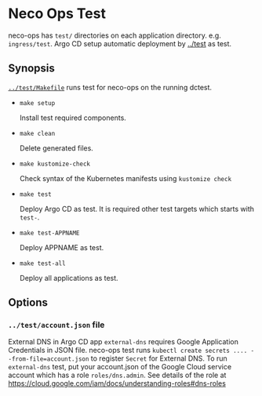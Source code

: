 Neco Ops Test
=============

neco-ops has `test/` directories on each application directory. e.g. `ingress/test`.
Argo CD setup automatic deployment by [../test](../test) as test.

Synopsis
--------

[`../test/Makefile`](../test/Makefile) runs test for neco-ops on the running dctest.

* `make setup`

    Install test required components.

* `make clean`

    Delete generated files.

* `make kustomize-check`

     Check syntax of the Kubernetes manifests using `kustomize check`

* `make test`

    Deploy Argo CD as test. It is required other test targets which starts with `test-`.

* `make test-APPNAME`

    Deploy APPNAME as test.

* `make test-all`

    Deploy all applications as test.

Options
-------

### `../test/account.json` file

External DNS in Argo CD app `external-dns` requires Google Application Credentials in JSON file.
neco-ops test runs `kubectl create secrets .... --from-file=account.json` to register `Secret` for External DNS.
To run `external-dns` test, put your account.json of the Google Cloud service account which has a role `roles/dns.admin`.
See details of the role at https://cloud.google.com/iam/docs/understanding-roles#dns-roles
